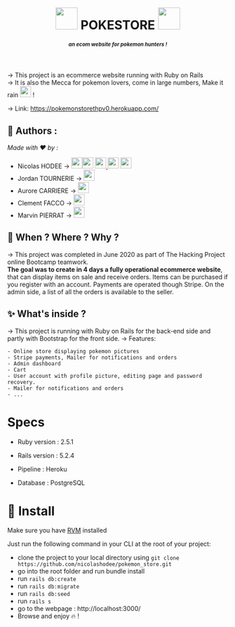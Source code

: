 <h1 align="center"><img src="https://upload.wikimedia.org/wikipedia/commons/thumb/5/53/Pok%C3%A9_Ball_icon.svg/1026px-Pok%C3%A9_Ball_icon.svg.png" width="50" style="font-family: 'Oswald', sans-serif;" > POKESTORE <img src="https://upload.wikimedia.org/wikipedia/commons/thumb/5/53/Pok%C3%A9_Ball_icon.svg/1026px-Pok%C3%A9_Ball_icon.svg.png" width="50" ></h1>
<h5 align="center"><small><i>an ecom website for pokemon hunters !</i></small></h5><br> 

→ This project is an ecommerce website running with Ruby on Rails<br>
→ It is also the Mecca for pokemon lovers, come in large numbers, Make it rain <img src="https://image.flaticon.com/icons/svg/69/69192.svg" width="25" >  !<br>

→ Link: https://pokemonstorethpv0.herokuapp.com/


## 👤  Authors : 

_Made with ❤️ by :_

- Nicolas HODEE → 
[<img src="http://pngimg.com/uploads/github/github_PNG40.png" width="25" >](https://github.com/nicolashodee)[<img src="https://user-images.githubusercontent.com/59894954/79057092-9281bc00-7c5d-11ea-9392-783b52f9dae4.png" width="25" >](https://www.nicolashodee.com)  [<img src="https://www.crossfitchelles.com/wp-content/uploads/2019/03/linkedin-icon-logo-png-transparent.png" width="25" >  ](https://www.linkedin.com/in/nicolashodee)  [<img src="https://upload.wikimedia.org/wikipedia/commons/4/45/New_Logo_Gmail.svg" width="25" >](contact@nicolashodee.com)   [<img src="https://www.toomed.com/blog/wp-content/uploads/2018/09/new-instagram-logo-png-transparent.png" width="25" > ](https://www.instagram.com/nicolas_hodee_photography)<br> 
- Jordan TOURNERIE → 
[<img src="http://pngimg.com/uploads/github/github_PNG40.png" width="25" >](https://github.com/JordanT2310)<br>
- Aurore CARRIERE → 
[<img src="http://pngimg.com/uploads/github/github_PNG40.png" width="25" >](https://github.com/Titpioupiou)<br>
- Clement FACCO → 
[<img src="http://pngimg.com/uploads/github/github_PNG40.png" width="25" >](https://github.com/cfacco1)<br>
- Marvin PIERRAT → 
[<img src="http://pngimg.com/uploads/github/github_PNG40.png" width="25" >](https://github.com/Homarv)<br>

## :calendar:  When ? Where ? Why ?

→ This project was completed in June 2020 as part of The Hacking Project online Bootcamp teamwork.<br> **The goal was to create in 4 days a fully operational ecommerce website**, that can display items on sale and receive orders. Items can be purchased if you register with an account. Payments are operated though Stripe. On the admin side, a list of all the orders is available to the seller.  


## ✨ What's inside ?

→ This project is running with Ruby on Rails for the back-end side and partly with Bootstrap for the front side. 
→ Features: 
```
- Online store displaying pokemon pictures
- Stripe payments, Mailer for notifications and orders 
- Admin dashboard
- Cart
- User account with profile picture, editing page and password recovery. 
- Mailer for notifications and orders
- ...
```
#  Specs

* Ruby version : 2.5.1
* Rails version : 5.2.4
* Pipeline : Heroku

* Database : PostgreSQL

# 🚀 Install

Make sure you have [RVM](https://rvm.io/rvm/install) installed 

Just run the following command in your CLI at the root of your project:

  - clone the project to your local directory using `git clone https://github.com/nicolashodee/pokemon_store.git`
  - go into the root folder and run bundle install
  - run `rails db:create`
  - run `rails db:migrate`
  - run `rails db:seed`
  - run `rails s`
  - go to the webpage : http://localhost:3000/
  - Browse and enjoy 🔥 !

  


